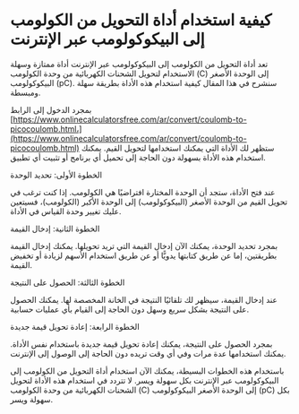كيفية استخدام أداة التحويل من الكولومب إلى البيكوكولومب عبر الإنترنت
====================================================================

تعد أداة التحويل من الكولومب إلى البيكوكولومب عبر الإنترنت أداة ممتازة وسهلة الاستخدام لتحويل الشحنات الكهربائية من وحدة الكولومب (C) إلى الوحدة الأصغر البيكوكولومب (pC). سنشرح في هذا المقال كيفية استخدام هذه الأداة بطريقة سهلة ومبسطة.

بمجرد الدخول إلى الرابط [https://www.onlinecalculatorsfree.com/ar/convert/coulomb-to-picocoulomb.html،](https://www.onlinecalculatorsfree.com/ar/convert/coulomb-to-picocoulomb.html) ستظهر لك الأداة التي يمكنك استخدامها لتحويل القيم. يمكنك استخدام هذه الأداة بسهولة دون الحاجة إلى تحميل أي برنامج أو تثبيت أي تطبيق.

الخطوة الأولى: تحديد الوحدة

عند فتح الأداة، ستجد أن الوحدة المختارة افتراضيًا هي الكولومب. إذا كنت ترغب في تحويل القيم من الوحدة الأصغر (البيكوكولومب) إلى الوحدة الأكبر (الكولومب)، فسيتعين عليك تغيير وحدة القياس في الأداة.

الخطوة الثانية: إدخال القيمة

بمجرد تحديد الوحدة، يمكنك الآن إدخال القيمة التي تريد تحويلها. يمكنك إدخال القيمة بطريقتين، إما عن طريق كتابتها يدويًّا أو عن طريق استخدام الأسهم لزيادة أو تخفيض القيمة.

الخطوة الثالثة: الحصول على النتيجة

عند إدخال القيمة، سيظهر لك تلقائيًا النتيجة في الخانة المخصصة لها. يمكنك الحصول على النتيجة بشكل سريع وسهل دون الحاجة إلى القيام بأي عمليات حسابية.

الخطوة الرابعة: إعادة تحويل قيمة جديدة

بمجرد الحصول على النتيجة، يمكنك إعادة تحويل قيمة جديدة باستخدام نفس الأداة. يمكنك استخدامها عدة مرات وفي أي وقت تريده دون الحاجة إلى الوصول إلى الإنترنت.

باستخدام هذه الخطوات البسيطة، يمكنك الآن استخدام أداة التحويل من الكولومب إلى البيكوكولومب عبر الإنترنت بكل سهولة ويسر. لا تتردد في استخدام هذه الأداة لتحويل الشحنات الكهربائية من وحدة الكولومب (C) إلى الوحدة الأصغر البيكوكولومب (pC) بكل سهولة ويسر.